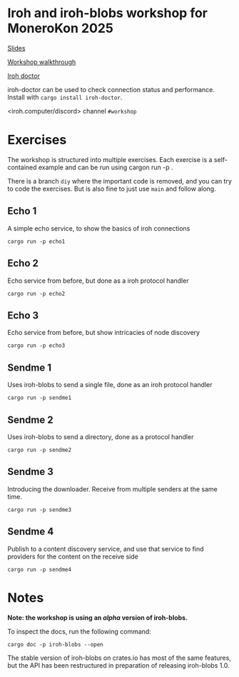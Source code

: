# Iroh and iroh-blobs workshop for MoneroKon 2025

[Slides](https://docs.google.com/presentation/d/e/2PACX-1vR6Zh-yEPxU_-Q3ZRjUCrA96FdH-hxrmNMabvghKH9QotQ8hSGos-jV9lr_EEyKYlwzhooeL1xtyLAs/pub?start=false&loop=false&delayms=3000)

[Workshop walkthrough](https://hackmd.io/RkVPciqHTH2eekd29pQYyQ?view)

[Iroh doctor](https://crates.io/crates/iroh-doctor)

iroh-doctor can be used to check connection status and performance. Install with `cargo install iroh-doctor`.

<iroh.computer/discord> channel `#workshop`

# Exercises

The workshop is structured into multiple exercises. Each exercise is a
self-contained example and can be run using cargon run -p <lessonname>.

There is a branch `diy` where the important code is removed, and you can try
to code the exercises. But is also fine to just use `main` and follow along.

## Echo 1

A simple echo service, to show the basics of iroh connections

```
cargo run -p echo1
```

## Echo 2

Echo service from before, but done as a iroh protocol handler

```
cargo run -p echo2
```

## Echo 3

Echo service from before, but show intricacies of node discovery

```
cargo run -p echo3
```

## Sendme 1

Uses iroh-blobs to send a single file, done as an iroh protocol handler

```
cargo run -p sendme1
```

## Sendme 2

Uses iroh-blobs to send a directory, done as a protocol handler

```
cargo run -p sendme2
```

## Sendme 3

Introducing the downloader. Receive from multiple senders at the same time.

```
cargo run -p sendme3
```

## Sendme 4

Publish to a content discovery service, and use that service to find providers
for the content on the receive side

```
cargo run -p sendme4
```

# Notes

<b>Note: the workshop is using an *alpha* version of iroh-blobs.</b>

To inspect the
docs, run the following command:

```
cargo doc -p iroh-blobs --open
```

The stable version of iroh-blobs on crates.io has most of the same features, but
the API has been restructured in preparation of releasing iroh-blobs 1.0.
